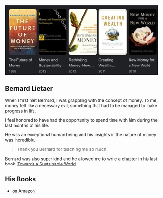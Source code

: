 ![](img/bernard_books.png)

## Bernard Lietaer

When I first met Bernard, I was grappling with the concept of money. To me, money felt like a necessary evil, something that had to be managed to make progress in life.

I feel honored to have had the opportunity to spend time with him during the last months of his life.

He was an exceptional human being and his insights in the nature of money was incredible.

> Thank you Bernard for teaching me so much.

Bernard was also super kind and he allowed me to write a chapter in his last book: [Towards a Sustainable World](https://www.amazon.com/Towards-sustainable-world-Paradigm-shifts/dp/3200065273)

## His Books

- [on Amazon](https://www.amazon.com/s?i=stripbooks&rh=p_27%3ABernard+Lietaer&s=relevancerank&text=Bernard+Lietaer&ref=dp_byline_sr_book_1)

